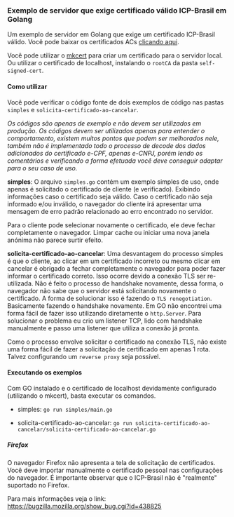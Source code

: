 ### Exemplo de servidor que exige certificado válido ICP-Brasil em Golang

Um exemplo de servidor em Golang que exige um certificado ICP-Brasil válido.
Você pode baixar os certificados ACs [clicando aqui](https://www.iti.gov.br/repositorio/repositorio-ac-raiz/84-repositorio/489-certificados-das-acs-da-icp-brasil-arquivo-unico-compactado).

Você pode utilizar o [mkcert](https://github.com/FiloSottile/mkcert) para criar um certificado para o servidor local.
Ou utilizar o certificado de localhost, instalando o `rootCA` da pasta `self-signed-cert`.


#### Como utilizar

Você pode verificar o código fonte de dois exemplos de código nas pastas `simples` e `solicita-certificado-ao-cancelar`.

*Os códigos são apenas de exemplo e não devem ser utilizados em produção. Os códigos devem ser utilizados apenas para
entender o comportamento, existem muitos pontos que podem ser melhorados nele, também não é implementado todo o processo
de decode dos dados adicionados do certificado e-CPF, apenas e-CNPJ, porém lendo os comentários e verificando a forma efetuada
você deve conseguir adaptar para o seu caso de uso.*

**simples**: O arquivo `simples.go` contém um exemplo simples de uso, onde apenas é solicitado o certificado de cliente (e verificado).
Exibindo informações caso o certificado seja válido.
Caso o certificado não seja informado e/ou inválido, o navegador do cliente irá apresentar uma mensagem de erro padrão
relacionado ao erro encontrado no servidor.


Para o cliente pode selecionar novamente o certificado, ele deve fechar completamente o navegador. Limpar cache ou 
iniciar uma nova janela anónima não parece surtir efeito.


**solicita-certificado-ao-cancelar**: Uma desvantagem do processo simples é que o cliente, ao clicar em um certificado
incorreto ou mesmo clicar em cancelar é obrigado a fechar completamente o navegador para poder fazer informar o certificado correto.
Isso ocorre devido a conexão TLS ser re-utilizada. Não é feito o processo de handshake novamente, dessa forma, o navegador
não sabe que o servidor está solicitando novamente o certificado. A forma de solucionar isso é fazendo o `TLS renegotiation`.
Basicamente fazendo o handshake novamente. Em GO não encontrei uma forma fácil de fazer isso utilizando diretamente o
`http.Server`. Para solucionar o problema eu crio um listener TCP, lido com handshake manualmente e passo uma listener
que utiliza a conexão já pronta.


Como o processo envolve solicitar o certificado na conexão TLS, não existe uma forma fácil de fazer a solicitação de certificado
em apenas 1 rota. Talvez configurando um `reverse proxy` seja possível.


#### Executando os exemplos

Com GO instalado e o certificado de localhost devidamente configurado (utilizando o mkcert), basta executar os comandos.

- simples: `go run simples/main.go`

- solicita-certificado-ao-cancelar: `go run solicita-certificado-ao-cancelar/solicita-certificado-ao-cancelar.go`


##### Firefox
O navegador Firefox não apresenta a tela de solicitação de certificados.
Você deve importar manualmente o certificado pessoal nas configurações do navegador. É importante observar que o ICP-Brasil
não é "realmente" suportado no Firefox.

Para mais informações veja o link: https://bugzilla.mozilla.org/show_bug.cgi?id=438825
